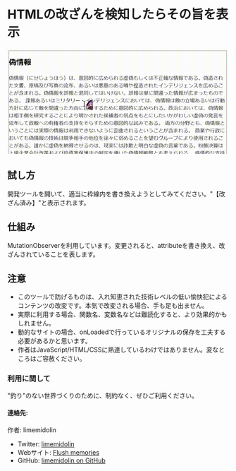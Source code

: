 HTMLの改ざんを検知したらその旨を表示
====================================

![indo-6w](indo-6w.gif)

試し方
------

開発ツールを開いて、適当に枠線内を書き換えようとしてみてください。"【改ざん済み】"と表示されます。

仕組み
------

MutationObserverを利用しています。変更されると、attributeを書き換え、改ざんされていることを表します。

注意
----

- このツールで防げるものは、入れ知恵された技術レベルの低い愉快犯によるコンテンツの改変です。本気で改変される場合、手も足も出ません。
- 実際に利用する場合、関数名、変数名などは難読化すると、より効果的かもしれません。
- 動的なサイトの場合、onLoadedで行っているオリジナルの保存を工夫する必要があるかと思います。
- 作者はJavaScript/HTML/CSSに熟達しているわけではありません。変なところはご容赦ください。

### 利用に関して

"釣り"のない世界づくりのために、制約なく、ぜひご利用ください。


#### 連絡先:   

作者: limemidolin

* Twitter: [limemidolin](https://twitter.com/limemidolin)
* Webサイト: [Flush memories](https://midolin.info/)
* GitHub: [limemidolin on GitHub](https://github.com/limemidolin)

